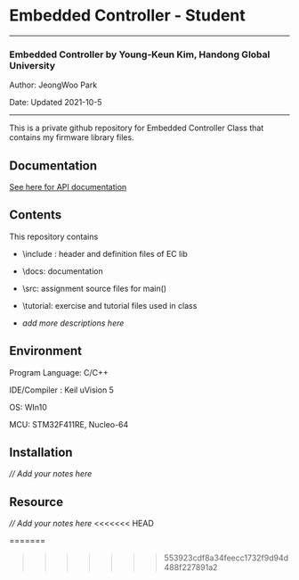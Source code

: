 # Embedded Controller - Student



---

### Embedded Controller by Young-Keun Kim, Handong Global University 

Author:  JeongWoo Park

Date:  Updated 2021-10-5



---



This is a private github repository for Embedded Controller Class that contains my firmware library files.



## Documentation

[See here for API documentation ](./docs/EC_HAL_Documentation.md)



## Contents

This repository contains

* \include : header and definition files of EC lib

* \docs: documentation 

* \src: assignment source files for main()

* \tutorial: exercise and tutorial files used in class

* _add more descriptions here_ 


## Environment

Program Language: C/C++

IDE/Compiler : Keil uVision 5

OS: WIn10

MCU:  STM32F411RE, Nucleo-64

## Installation

_// Add your notes here_



## Resource

_// Add your notes here_
<<<<<<< HEAD







=======
>>>>>>> 553923cdf8a34feecc1732f9d94d488f227891a2
